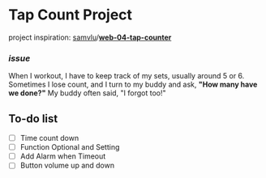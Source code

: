 # Tap Count Project

project inspiration: [samvlu](https://github.com/samvlu)/**[web-04-tap-counter](https://github.com/samvlu/web-04-tap-counter)**

### _issue_

When I workout, I have to keep track of my sets, usually around 5 or 6. Sometimes I lose count, and I turn to my buddy and ask, **"How many have we done?"** My buddy often said, "I forgot too!"

## To-do list

- [ ] Time count down
- [ ] Function Optional and Setting
- [ ] Add Alarm when Timeout
- [ ] Button volume up and down
